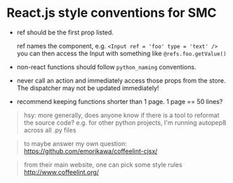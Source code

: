 # React.js style conventions for SMC



* ref should be the first prop listed.

  ref names the component, e.g. `<Input ref = 'foo' type = 'text' />` you can then access the Input with something like `@refs.foo.getValue()`

* non-react functions should follow `python_naming` conventions.

* never call an action and immediately access those props from the store. The dispatcher may not be updated immediately!

* recommend keeping functions shorter than 1 page.
  1 page == 50 lines?



> hsy: more generally, does anyone know if there is
> a tool to reformat the source code? e.g. for other
> python projects, I'm running autopep8 across all .py files

> to maybe answer my own question:
> https://github.com/emorikawa/coffeelint-cjsx/

> from their main website, one can pick some style rules
> http://www.coffeelint.org/